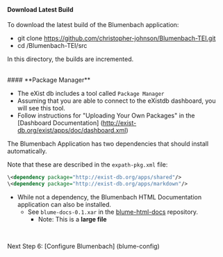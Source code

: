 <br/>

#### **Download Latest Build**

To download the latest build of the Blumenbach application:

* git clone https://github.com/christopher-johnson/Blumenbach-TEI.git 
* cd /Blumenbach-TEI/src

In this directory, the builds are incremented.

<br/>
#### **Package Manager**

* The eXist db includes a tool called `Package Manager`
* Assuming that you are able to connect to the eXistdb dashboard, you will see this tool.
* Follow instructions for "Uploading Your Own Packages" in the [Dashboard Documentation] (http://exist-db.org/exist/apps/doc/dashboard.xml)

The Blumenbach Application has two dependencies that should install automatically.

Note that these are described in the `expath-pkg.xml` file:

```xml
\<dependency package="http://exist-db.org/apps/shared"/>
\<dependency package="http://exist-db.org/apps/markdown"/>
```

* While not a dependency, the Blumenbach HTML Documentation application can also be installed. 
    * See `blume-docs-0.1.xar` in the [blume-html-docs](https://github.com/christopher-johnson/blume-html-docs) repository.
        * Note: This is a **large file**

<br/>

Next Step 6: [Configure Blumenbach] (blume-config) 
